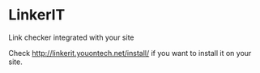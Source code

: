 LinkerIT
========

Link checker integrated with your site

Check http://linkerit.youontech.net/install/ if you want to install it on your site.